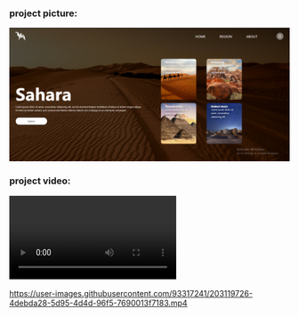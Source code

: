 ### **project picture:**

![project picture](/Sahara.png)

### **project video:**
![project video](/bandicam%202022-11-21%2020-12-55-975.mp4)

https://user-images.githubusercontent.com/93317241/203119726-4debda28-5d95-4d4d-96f5-7690013f7183.mp4

